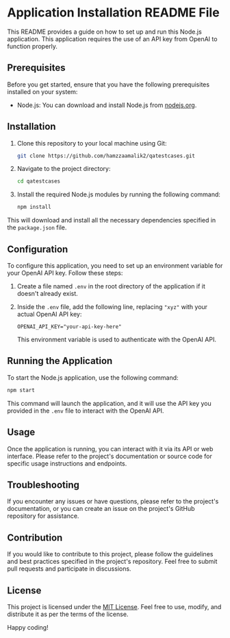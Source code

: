 # Application Installation README File

This README provides a guide on how to set up and run this Node.js application. This application requires the use of an API key from OpenAI to function properly.

## Prerequisites

Before you get started, ensure that you have the following prerequisites installed on your system:

- Node.js: You can download and install Node.js from [nodejs.org](https://nodejs.org/).

## Installation

1. Clone this repository to your local machine using Git:

   ```bash
   git clone https://github.com/hamzzaamalik2/qatestcases.git
   ```

2. Navigate to the project directory:

   ```bash
   cd qatestcases
   ```

3. Install the required Node.js modules by running the following command:

   ```bash
   npm install
   ```

This will download and install all the necessary dependencies specified in the `package.json` file.

## Configuration

To configure this application, you need to set up an environment variable for your OpenAI API key. Follow these steps:

1. Create a file named `.env` in the root directory of the application if it doesn't already exist.

2. Inside the `.env` file, add the following line, replacing `"xyz"` with your actual OpenAI API key:

   ```env
   OPENAI_API_KEY="your-api-key-here"
   ```

   This environment variable is used to authenticate with the OpenAI API.

## Running the Application

To start the Node.js application, use the following command:

```bash
npm start
```

This command will launch the application, and it will use the API key you provided in the `.env` file to interact with the OpenAI API.

## Usage

Once the application is running, you can interact with it via its API or web interface. Please refer to the project's documentation or source code for specific usage instructions and endpoints.

## Troubleshooting

If you encounter any issues or have questions, please refer to the project's documentation, or you can create an issue on the project's GitHub repository for assistance.

## Contribution

If you would like to contribute to this project, please follow the guidelines and best practices specified in the project's repository. Feel free to submit pull requests and participate in discussions.

## License

This project is licensed under the [MIT License](LICENSE). Feel free to use, modify, and distribute it as per the terms of the license.

Happy coding!
